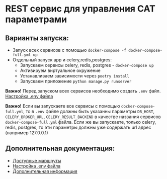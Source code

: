 # REST сервис для управления CAT параметрами

## Варианты запуска:

- Запуск всех сервисов с помощью `docker-compose -f docker-compose-full.yml up`
- Отдельный запуск app и celery,redis,postgres:
    - Запускаем сервисы celery, redis, postgres - `docker-compose up`
    - Активируем виртуальное окружение
    - Устанавливаем зависимости через `poetry install`
    - Запускаем приложение `python manage.py runserver`

**Важно!** Перед запуском всех сервисов необходимо создать `.env` файл. [Настройка .env файла](docs/setup_env_file.md)

**Важно!** Если вы запускаете все сервисы с помощью `docker-compose-full.yml`, то в `.env` файле должны быть указанны
параметры `DB_HOST`, `CELERY_BROKER_URL`, `CELERY_RESULT_BACKEND` в качестве названия сервисов `docker-compose-full.yml`
файла. Если же вы запускаете, только celery, redis, postgres, то эти параметры должны уже содержать url адрес (например
127.0.0.1)

## Дополнительная документация:

- [Доступные маршруты](docs/routes.md)
- [Настройка .env файла](docs/setup_env_file.md)
- [Дополнительная информация](docs/additional.md)